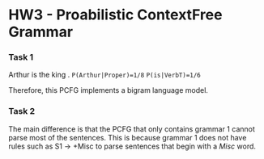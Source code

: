 # HW3 - Proabilistic ContextFree Grammar

### Task 1
Arthur is the king .
`P(Arthur|Proper)=1/8`
`P(is|VerbT)=1/6`


Therefore, this PCFG implements a bigram language model. 

### Task 2
The main difference is that the PCFG that only contains grammar 1 cannot parse most of the sentences. This is because grammar 1 does not have rules such as S1 -> +Misc to parse sentences that begin with a *Misc* word.
